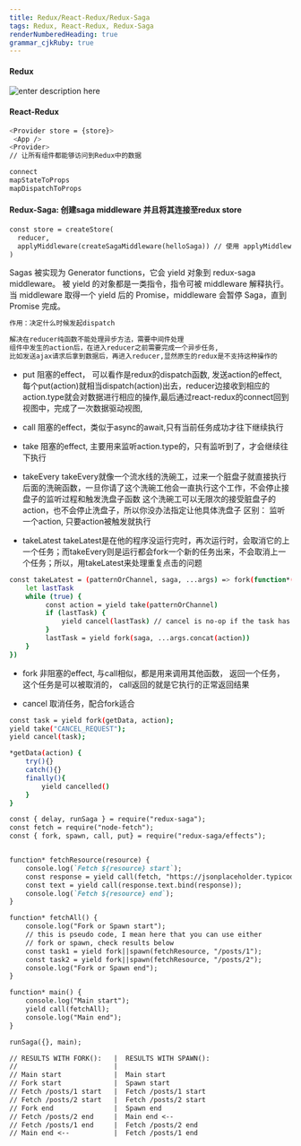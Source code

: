 ```yaml
---
title: Redux/React-Redux/Redux-Saga 
tags: Redux, React-Redux, Redux-Saga
renderNumberedHeading: true
grammar_cjkRuby: true
---
```


#### Redux
![enter description here](https://raw.githubusercontent.com/JessieLau-CT/images/main/小书匠/1644302521745.png)
#### React-Redux
```bash
<Provider store = {store}>
 <App />
<Provider>
// 让所有组件都能够访问到Redux中的数据

connect
mapStateToProps
mapDispatchToProps
```

#### Redux-Saga: 创建saga middleware 并且将其连接至redux store
```markdown
const store = createStore(
  reducer,
  applyMiddleware(createSagaMiddleware(helloSaga)) // 使用 applyMiddleware 将 middleware 连接至 Store
)
```
Sagas 被实现为 Generator functions，它会 yield 对象到 redux-saga middleware。 被 yield 的对象都是一类指令，指令可被 middleware 解释执行。当 middleware 取得一个 yield 后的 Promise，middleware 会暂停 Saga，直到 Promise 完成。
```bash
作用：决定什么时候发起dispatch

解决在reducer纯函数不能处理异步方法，需要中间件处理
组件中发生的action后，在进入reducer之前需要完成一个异步任务,
比如发送ajax请求后拿到数据后，再进入reducer,显然原生的redux是不支持这种操作的
```
* put
阻塞的effect， 可以看作是redux的dispatch函数, 发送action的effect,
每个put(action)就相当dispatch(action)出去，reducer边接收到相应的action.type就会对数据进行相应的操作,最后通过react-redux的connect回到视图中，完成了一次数据驱动视图,

* call
阻塞的effect，类似于async的await,只有当前任务成功才往下继续执行

* take
阻塞的effect, 主要用来监听action.type的，只有监听到了，才会继续往下执行

* takeEvery
takeEvery就像一个流水线的洗碗工，过来一个脏盘子就直接执行后面的洗碗函数，一旦你请了这个洗碗工他会一直执行这个工作，不会停止接盘子的监听过程和触发洗盘子函数
这个洗碗工可以无限次的接受脏盘子的action，也不会停止洗盘子，所以你没办法指定让他具体洗盘子
区别： 监听一个action, 只要action被触发就执行

* takeLatest
takeLatest是在他的程序没运行完时，再次运行时，会取消它的上一个任务；而takeEvery则是运行都会fork一个新的任务出来，不会取消上一个任务；所以，用takeLatest来处理重复点击的问题
```bash
const takeLatest = (patternOrChannel, saga, ...args) => fork(function*() { 
    let lastTask
    while (true) { 
         const action = yield take(patternOrChannel) 
         if (lastTask) { 
             yield cancel(lastTask) // cancel is no-op if the task has already terminated 
         }
         lastTask = yield fork(saga, ...args.concat(action)) 
    } 
})
```


*  fork
非阻塞的effect,  与call相似，都是用来调用其他函数，
返回一个任务，这个任务是可以被取消的， call返回的就是它执行的正常返回结果

* cancel
取消任务，配合fork适合
```bash
const task = yield fork(getData, action);
yield take("CANCEL_REQUEST");
yield cancel(task);

*getData(action) {
    try(){}
    catch(){}
    finally(){
        yield cancelled()
    }
}
```

```markdown
const { delay, runSaga } = require("redux-saga");
const fetch = require("node-fetch");
const { fork, spawn, call, put} = require("redux-saga/effects");


function* fetchResource(resource) {
    console.log(`Fetch ${resource} start`);
    const response = yield call(fetch, "https://jsonplaceholder.typicode.com" + resource);
    const text = yield call(response.text.bind(response));
    console.log(`Fetch ${resource} end`);
}

function* fetchAll() {
    console.log("Fork or Spawn start");
    // this is pseudo code, I mean here that you can use either
    // fork or spawn, check results below
    const task1 = yield fork||spawn(fetchResource, "/posts/1"); 
    const task2 = yield fork||spawn(fetchResource, "/posts/2");
    console.log("Fork or Spawn end");
}

function* main() {
    console.log("Main start");
    yield call(fetchAll);
    console.log("Main end");
}

runSaga({}, main);

// RESULTS WITH FORK():   |  RESULTS WITH SPAWN():
//                        |
// Main start             |  Main start
// Fork start             |  Spawn start
// Fetch /posts/1 start   |  Fetch /posts/1 start
// Fetch /posts/2 start   |  Fetch /posts/2 start
// Fork end               |  Spawn end
// Fetch /posts/2 end     |  Main end <-- 
// Fetch /posts/1 end     |  Fetch /posts/2 end
// Main end <--           |  Fetch /posts/1 end
```
